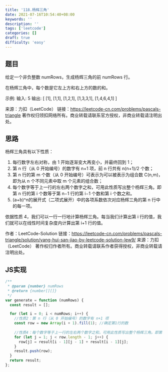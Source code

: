 ```yaml
---
title: '118.杨辉三角'
date: 2021-07-16T10:54:40+08:00
keywords: ''
description: ''
tags: ['leetcode']
categories: []
draft: true
difficulty: 'easy'
---
```


## 题目

给定一个非负整数 numRows，生成杨辉三角的前 numRows 行。

在杨辉三角中，每个数是它左上方和右上方的数的和。

示例:
输入: 5
输出:
[
     [1],
    [1,1],
   [1,2,1],
  [1,3,3,1],
 [1,4,6,4,1]
]

来源：力扣（LeetCode）
链接：https://leetcode-cn.com/problems/pascals-triangle
著作权归领扣网络所有。商业转载请联系官方授权，非商业转载请注明出处。


## 思路 

杨辉三角具有以下性质：

1. 每行数字左右对称，由 1 开始逐渐变大再变小，并最终回到 1；
2. 第 n 行（从 0 开始编号）的数字有 n+1 项，前 n 行共有 n(n+1)/2 个数；
3. 第 n 行的第 m 个数（从 0 开始编号）可表示为可以被表示为组合数 C(n,m)，即为从 n 个不同元素中取 m 个元素的组合数；
4. 每个数字等于上一行的左右两个数字之和，可用此性质写出整个杨辉三角。即第 n 行的第 i 个数等于第 n−1 行的第 i−1 个数和第 i 个数之和。
5. (a+b)^n的展开式（二项式展开）中的各项系数依次对应杨辉三角的第 n 行中的每一项。

依据性质 4，我们可以一行一行地计算杨辉三角。每当我们计算出第 i 行的值，我们就可以在线性时间复杂度内计算出第 i+1 行的值。

作者：LeetCode-Solution
链接：https://leetcode-cn.com/problems/pascals-triangle/solution/yang-hui-san-jiao-by-leetcode-solution-lew9/
来源：力扣（LeetCode）
著作权归作者所有。商业转载请联系作者获得授权，非商业转载请注明出处。

## JS实现

```javascript
/**
 * @param {number} numRows
 * @return {number[][]}
 */
var generate = function (numRows) {
  const result = [];

  for (let i = 0; i < numRows; i++) {
    //性质2：第 n 行（从 0 开始编号）的数字有 n+1 项
    const row = new Array(i + 1).fill(1); //确定第1行的数
    
    //性质4：每个数字等于上一行的左右两个数字之和，可用此性质写出整个杨辉三角。即第 n 行的第 i 个数等于第 n−1 行的第 i−1 个数和第 i 个数之和。
    for (let j = 1; j < row.length - 1; j++) {
      row[j] = result[i - 1][j - 1] + result[i - 1][j];
    }
    result.push(row);
  }
  return result;
};
```
